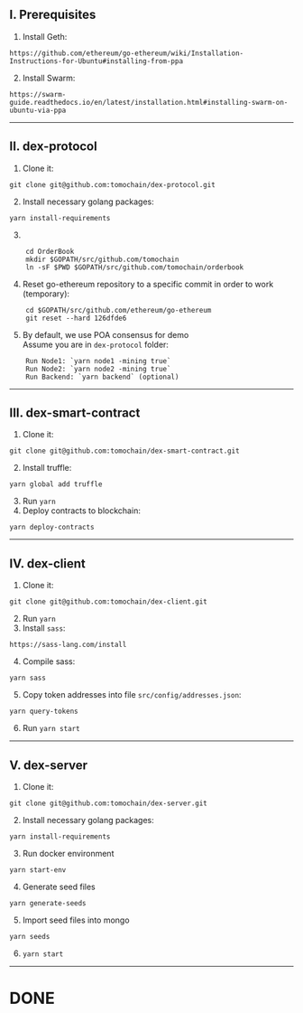 ## I. Prerequisites
1. Install Geth: 
```
https://github.com/ethereum/go-ethereum/wiki/Installation-Instructions-for-Ubuntu#installing-from-ppa
```

2. Install Swarm: 
```
https://swarm-guide.readthedocs.io/en/latest/installation.html#installing-swarm-on-ubuntu-via-ppa
```
----------------
## II. dex-protocol
1. Clone it: 
```
git clone git@github.com:tomochain/dex-protocol.git
```
2. Install necessary golang packages:
```
yarn install-requirements
```
3. 
```
    cd OrderBook
    mkdir $GOPATH/src/github.com/tomochain
    ln -sF $PWD $GOPATH/src/github.com/tomochain/orderbook
```
4. Reset go-ethereum repository to a specific commit in order to work (temporary):
```
    cd $GOPATH/src/github.com/ethereum/go-ethereum
    git reset --hard 126dfde6
```
5. By default, we use POA consensus for demo  
    Assume you are in `dex-protocol` folder:
``` 
    Run Node1: `yarn node1 -mining true`  
    Run Node2: `yarn node2 -mining true`  
    Run Backend: `yarn backend` (optional)
```
----------------
## III. dex-smart-contract
1. Clone it: 
```
git clone git@github.com:tomochain/dex-smart-contract.git
```
2. Install truffle:
```
yarn global add truffle
```
3. Run `yarn`
4. Deploy contracts to blockchain:
```
yarn deploy-contracts
```
----------------
## IV. dex-client
1. Clone it:
```
git clone git@github.com:tomochain/dex-client.git
```
2. Run `yarn`
3. Install `sass`:
```
https://sass-lang.com/install
```
4. Compile sass:
```
yarn sass
```
5. Copy token addresses into file `src/config/addresses.json`:
```
yarn query-tokens
```
6. Run `yarn start`
----------------
## V. dex-server
1. Clone it:
```
git clone git@github.com:tomochain/dex-server.git
```
2. Install necessary golang packages:
```
yarn install-requirements
```
3. Run docker environment
```
yarn start-env
```
4. Generate seed files
```
yarn generate-seeds
```
5. Import seed files into mongo
```
yarn seeds
```
6. `yarn start`

----------------
# DONE

